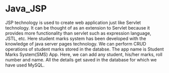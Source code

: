 # Java_JSP
JSP technology is used to create web application just like Servlet technology. It can be thought of as an extension to Servlet because it provides more functionality than servlet such as expression language, JSTL, etc. Here student marks system has been developed with the knowledge of java server pages technology. We can perform CRUD operations of student marks stored in the databse.
The app name is Student Marks System(SMS) App. Here,  we can add any student, his/her marks, roll number and name. All the details get saved in the database for which we have used MySQL.
